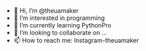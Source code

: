 - 👋 Hi, I’m @theuamaker
- 👀 I’m interested in programming
- 🌱 I’m currently learning PythonPro
- 💞️ I’m looking to collaborate on ...
- 📫 How to reach me: Instagram-theuamaker

<!---
theuamaker/theuamaker is a ✨ special ✨ repository because its `README.md` (this file) appears on your GitHub profile.
You can click the Preview link to take a look at your changes.
--->
